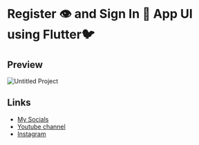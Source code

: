 # Register 👁 and Sign In 🔐 App UI using Flutter🐦
## Preview
![Untitled Project](https://user-images.githubusercontent.com/91388754/148224485-9701bbdd-3943-44d9-b3af-5170df13dc1d.gif)
## Links
* [My Socials](https://znap.link/CodeWithFlexz)
* [Youtube channel](https://www.youtube.com/channel/UCLVrYXt3SL9rT-IcDmgU9Wg)
* [Instagram](https://instagram.com/codewithflexz)
